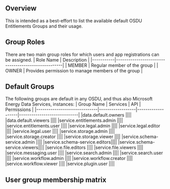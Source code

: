## Overview
This is intended as a best-effort to list the available default OSDU Entitlements Groups and their usage.

## Group Roles
There are two main group roles for which users and app registrations can be assigned.
| Role Name | Description                                        |
|-----------|----------------------------------------------------|
| MEMBER    | Regular member of the group                        |
| OWNER     | Provides permission to manage members of the group |

## Default Groups
The following groups are default in any OSDU, and thus also Microsoft Energy Data Services, instances:
| Group Name                   | Services | API              | Permissions |
|------------------------------|------------------|-------------------|-----------------------------|
|data.default.owners           ||||
|data.default.viewers          ||||
|service.entitlements.admin    ||||
|service.entitlements.user     ||||
|service.legal.admin           ||||
|service.legal.editor          ||||
|service.legal.user            ||||
|service.storage.admin         ||||
|service.storage.creator       ||||
|service.storage.viewer        ||||
|service.schema-service.admin  ||||
|service.schema-service.editors||||
|service.schema-service.viewers||||
|service.file.editors          ||||
|service.file.viewers          ||||
|service.messaging.user        ||||
|service.search.admin          ||||
|service.search.user           ||||
|service.workflow.admin        ||||
|service.workflow.creator      ||||
|service.workflow.viewer       ||||
|service.plugin.user           ||||

## User group membership matrix


